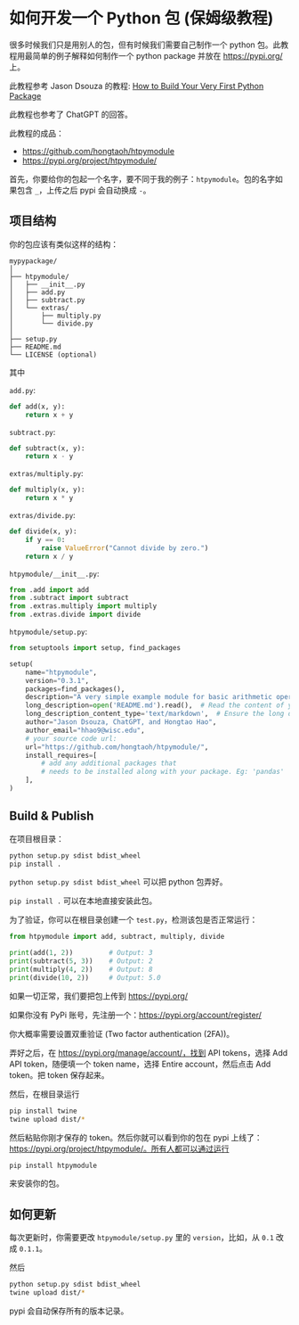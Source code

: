 # 如何开发一个 Python 包 (保姆级教程)

很多时候我们只是用别人的包，但有时候我们需要自己制作一个 python 包。此教程用最简单的例子解释如何制作一个 python package 并放在 https://pypi.org/ 上。

此教程参考 Jason Dsouza 的教程: [How to Build Your Very First Python Package](https://www.freecodecamp.org/news/build-your-first-python-package/)

此教程也参考了 ChatGPT 的回答。

此教程的成品：
- https://github.com/hongtaoh/htpymodule
- https://pypi.org/project/htpymodule/

首先，你要给你的包起一个名字，要不同于我的例子：`htpymodule`。包的名字如果包含 `_`，上传之后 pypi 会自动换成 `-`。

## 项目结构

你的包应该有类似这样的结构：

```
mypypackage/
│
├── htpymodule/
│   ├── __init__.py
│   ├── add.py
│   ├── subtract.py
│   └── extras/
│       ├── multiply.py
│       └── divide.py
│
├── setup.py
├── README.md
└── LICENSE (optional)
```

其中

`add.py`:

```py
def add(x, y):
    return x + y
```

`subtract.py`:

```py
def subtract(x, y):
    return x - y
```

`extras/multiply.py`:

```py
def multiply(x, y):
    return x * y
```

`extras/divide.py`:

```py
def divide(x, y):
    if y == 0:
        raise ValueError("Cannot divide by zero.")
    return x / y
```

`htpymodule/__init__.py`:

```py
from .add import add
from .subtract import subtract
from .extras.multiply import multiply
from .extras.divide import divide
```

`htpymodule/setup.py`:

```py
from setuptools import setup, find_packages

setup(
    name="htpymodule",
    version="0.3.1",
    packages=find_packages(),
    description="A very simple example module for basic arithmetic operations.",
    long_description=open('README.md').read(),  # Read the content of your README file for a long description
    long_description_content_type='text/markdown',  # Ensure the long description is in markdown format
    author="Jason Dsouza, ChatGPT, and Hongtao Hao",
    author_email="hhao9@wisc.edu",
    # your source code url:
    url="https://github.com/hongtaoh/htpymodule/",
    install_requires=[
        # add any additional packages that 
        # needs to be installed along with your package. Eg: 'pandas'
    ],
)
```

## Build & Publish

在项目根目录：

```bash
python setup.py sdist bdist_wheel
pip install .
```

`python setup.py sdist bdist_wheel` 可以把 python 包弄好。

`pip install .` 可以在本地直接安装此包。

为了验证，你可以在根目录创建一个 `test.py`，检测该包是否正常运行：

```py
from htpymodule import add, subtract, multiply, divide

print(add(1, 2))         # Output: 3
print(subtract(5, 3))    # Output: 2
print(multiply(4, 2))    # Output: 8
print(divide(10, 2))     # Output: 5.0
```

如果一切正常，我们要把包上传到 https://pypi.org/

如果你没有 PyPi 账号，先注册一个：https://pypi.org/account/register/

你大概率需要设置双重验证 (Two factor authentication (2FA))。

弄好之后，在 https://pypi.org/manage/account/，找到 API tokens，选择 Add API token，随便填一个 token name，选择 Entire account，然后点击 Add token。把 token 保存起来。

然后，在根目录运行

```sh
pip install twine
twine upload dist/*
```

然后粘贴你刚才保存的 token。然后你就可以看到你的包在 pypi 上线了：https://pypi.org/project/htpymodule/。所有人都可以通过运行

```sh
pip install htpymodule
```

来安装你的包。

## 如何更新

每次更新时，你需要更改 `htpymodule/setup.py` 里的 `version`，比如，从 `0.1` 改成 `0.1.1`。

然后

```sh
python setup.py sdist bdist_wheel
twine upload dist/*
```

pypi 会自动保存所有的版本记录。






